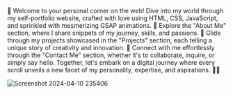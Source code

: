 🌟 Welcome to your personal corner on the web! Dive into my world through my self-portfolio website, crafted with love using HTML, CSS, JavaScript, and sprinkled with mesmerizing GSAP animations. 🎨 Explore the "About Me" section, where I share snippets of my journey, skills, and passions. 🚀 Glide through my projects showcased in the "Projects" section, each telling a unique story of creativity and innovation. 📧 Connect with me effortlessly through the "Contact Me" section, whether it's to collaborate, inquire, or simply say hello. Together, let's embark on a digital journey where every scroll unveils a new facet of my personality, expertise, and aspirations. 💼🌐

![Screenshot 2024-04-10 235406](https://github.com/Sahil-Sharma06/Portfolio-Website/assets/116885079/ba85ee14-319c-40a6-aec8-aef389f11829)
